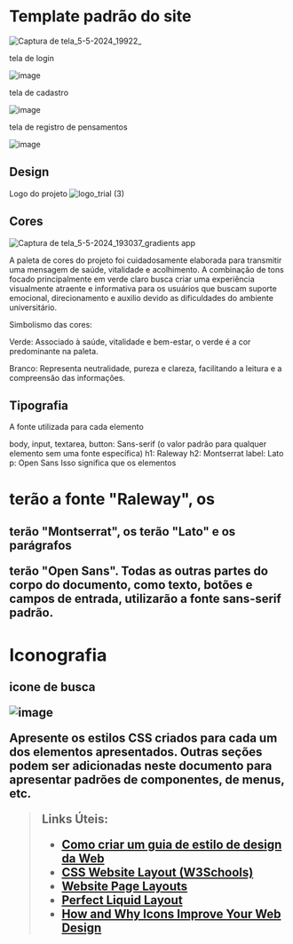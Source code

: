 # Template padrão do site
![Captura de tela_5-5-2024_19922_](https://github.com/ICEI-PUC-Minas-PMV-SI/pmv-si-2024-1-pe1-t2-monitorbemestarestudantil/assets/160251890/e5eddbd4-2231-4caf-a42e-cbeb904bed9b)

tela de login 

![image](https://github.com/ICEI-PUC-Minas-PMV-SI/pmv-si-2024-1-pe1-t2-monitorbemestarestudantil/assets/160251890/9fd4982c-80e1-4ead-b2c4-6dcc79eab971)


tela de cadastro 

![image](https://github.com/ICEI-PUC-Minas-PMV-SI/pmv-si-2024-1-pe1-t2-monitorbemestarestudantil/assets/160251890/02279508-401a-4bc9-8c33-37a146e4c05a)


tela de registro de pensamentos 


![image](https://github.com/ICEI-PUC-Minas-PMV-SI/pmv-si-2024-1-pe1-t2-monitorbemestarestudantil/assets/160251890/66a6ed4c-6774-42d8-8349-7f5e1376264f)



## Design
Logo do projeto 
![logo_trial (3)](https://github.com/ICEI-PUC-Minas-PMV-SI/pmv-si-2024-1-pe1-t2-monitorbemestarestudantil/assets/160251890/7493cfc7-7712-4264-b2b4-8989aed6f6f9)



## Cores

![Captura de tela_5-5-2024_193037_gradients app](https://github.com/ICEI-PUC-Minas-PMV-SI/pmv-si-2024-1-pe1-t2-monitorbemestarestudantil/assets/160251890/dc75c2af-fa06-47d8-a2bc-23b9ab224f59)


A paleta de cores do projeto foi cuidadosamente elaborada para transmitir uma mensagem de saúde, vitalidade e acolhimento. A combinação de tons focado principalmente em verde claro busca criar uma experiência visualmente atraente e informativa para os usuários que buscam suporte emocional, direcionamento e auxilio devido as dificuldades do ambiente universitário.

Simbolismo das cores:

Verde: Associado à saúde, vitalidade e bem-estar, o verde é a cor predominante na paleta.

Branco: Representa neutralidade, pureza e clareza, facilitando a leitura e a compreensão das informações.




## Tipografia

A fonte utilizada para cada elemento

body, input, textarea, button: Sans-serif (o valor padrão para qualquer elemento sem uma fonte específica)
h1: Raleway
h2: Montserrat
label: Lato
p: Open Sans
Isso significa que os elementos <h1> terão a fonte "Raleway", os <h2> terão "Montserrat", os <label> terão "Lato" e os parágrafos <p> terão "Open Sans". Todas as outras partes do corpo do documento, como texto, botões e campos de entrada, utilizarão a fonte sans-serif padrão.


## Iconografia
icone de busca 

![image](https://github.com/ICEI-PUC-Minas-PMV-SI/pmv-si-2024-1-pe1-t2-monitorbemestarestudantil/assets/160251890/c926df3c-dca3-428c-bb2e-e7b9cc4fd60d)


Apresente os estilos CSS criados para cada um dos elementos apresentados.
Outras seções podem ser adicionadas neste documento para apresentar padrões de componentes, de menus, etc.


> **Links Úteis**:
>
> -  [Como criar um guia de estilo de design da Web](https://edrodrigues.com.br/blog/como-criar-um-guia-de-estilo-de-design-da-web/#)
> - [CSS Website Layout (W3Schools)](https://www.w3schools.com/css/css_website_layout.asp)
> - [Website Page Layouts](http://www.cellbiol.com/bioinformatics_web_development/chapter-3-your-first-web-page-learning-html-and-css/website-page-layouts/)
> - [Perfect Liquid Layout](https://matthewjamestaylor.com/perfect-liquid-layouts)
> - [How and Why Icons Improve Your Web Design](https://usabilla.com/blog/how-and-why-icons-improve-you-web-design/)
